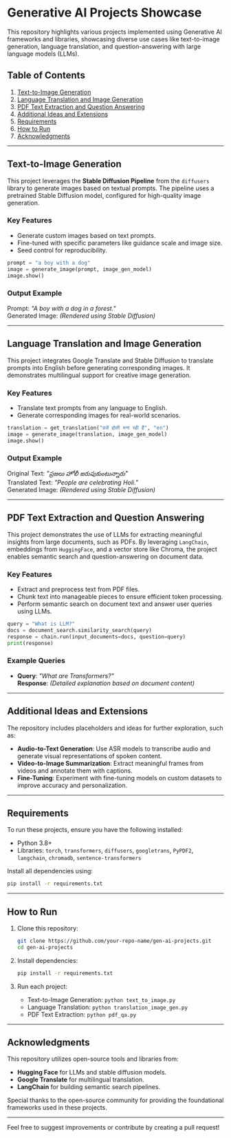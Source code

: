 

# Generative AI Projects Showcase

This repository highlights various projects implemented using Generative AI frameworks and libraries, showcasing diverse use cases like text-to-image generation, language translation, and question-answering with large language models (LLMs).

## Table of Contents

1. [Text-to-Image Generation](#text-to-image-generation)
2. [Language Translation and Image Generation](#language-translation-and-image-generation)
3. [PDF Text Extraction and Question Answering](#pdf-text-extraction-and-question-answering)
4. [Additional Ideas and Extensions](#additional-ideas-and-extensions)
5. [Requirements](#requirements)
6. [How to Run](#how-to-run)
7. [Acknowledgments](#acknowledgments)

---

## Text-to-Image Generation

This project leverages the **Stable Diffusion Pipeline** from the `diffusers` library to generate images based on textual prompts. The pipeline uses a pretrained Stable Diffusion model, configured for high-quality image generation.

### Key Features
- Generate custom images based on text prompts.
- Fine-tuned with specific parameters like guidance scale and image size.
- Seed control for reproducibility.

```python
prompt = "a boy with a dog"
image = generate_image(prompt, image_gen_model)
image.show()
```

### Output Example
Prompt: *"A boy with a dog in a forest."*  
Generated Image: *(Rendered using Stable Diffusion)*

---

## Language Translation and Image Generation

This project integrates Google Translate and Stable Diffusion to translate prompts into English before generating corresponding images. It demonstrates multilingual support for creative image generation.

### Key Features
- Translate text prompts from any language to English.
- Generate corresponding images for real-world scenarios.

```python
translation = get_translation("प्रजें होली मना रही हैं", "en")
image = generate_image(translation, image_gen_model)
image.show()
```

### Output Example
Original Text: *"ప్రజలు హోలీ జరుపుకుంటున్నారు"*  
Translated Text: *"People are celebrating Holi."*  
Generated Image: *(Rendered using Stable Diffusion)*

---

## PDF Text Extraction and Question Answering

This project demonstrates the use of LLMs for extracting meaningful insights from large documents, such as PDFs. By leveraging `LangChain`, embeddings from `HuggingFace`, and a vector store like Chroma, the project enables semantic search and question-answering on document data.

### Key Features
- Extract and preprocess text from PDF files.
- Chunk text into manageable pieces to ensure efficient token processing.
- Perform semantic search on document text and answer user queries using LLMs.

```python
query = "What is LLM?"
docs = document_search.similarity_search(query)
response = chain.run(input_documents=docs, question=query)
print(response)
```

### Example Queries
- **Query**: *"What are Transformers?"*  
  **Response**: *(Detailed explanation based on document content)*

---

## Additional Ideas and Extensions

The repository includes placeholders and ideas for further exploration, such as:
- **Audio-to-Text Generation**: Use ASR models to transcribe audio and generate visual representations of spoken content.
- **Video-to-Image Summarization**: Extract meaningful frames from videos and annotate them with captions.
- **Fine-Tuning**: Experiment with fine-tuning models on custom datasets to improve accuracy and personalization.

---

## Requirements

To run these projects, ensure you have the following installed:

- Python 3.8+
- Libraries: `torch`, `transformers`, `diffusers`, `googletrans`, `PyPDF2`, `langchain`, `chromadb`, `sentence-transformers`

Install all dependencies using:
```bash
pip install -r requirements.txt
```

---

## How to Run

1. Clone this repository:
   ```bash
   git clone https://github.com/your-repo-name/gen-ai-projects.git
   cd gen-ai-projects
   ```

2. Install dependencies:
   ```bash
   pip install -r requirements.txt
   ```

3. Run each project:
   - Text-to-Image Generation: `python text_to_image.py`
   - Language Translation: `python translation_image_gen.py`
   - PDF Text Extraction: `python pdf_qa.py`

---

## Acknowledgments

This repository utilizes open-source tools and libraries from:
- **Hugging Face** for LLMs and stable diffusion models.
- **Google Translate** for multilingual translation.
- **LangChain** for building semantic search pipelines.

Special thanks to the open-source community for providing the foundational frameworks used in these projects.

---

Feel free to suggest improvements or contribute by creating a pull request!
